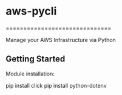 # aws-pycli
==============================

Manage your AWS Infrastructure via Python

Getting Started
------------
Module installation:

pip install click
pip install python-dotenv
